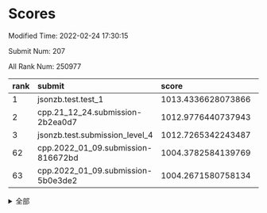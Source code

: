 # Scores

Modified Time: 2022-02-24 17:30:15

Submit Num: 207

All Rank Num: 250977

| rank |               submit               |       score        |       sigma        | pk_num |
| :--- | :--------------------------------- | :----------------- | :----------------- | :----- |
| 1    | jsonzb.test.test_1                 | 1013.4336628073866 | 0.8179634584173283 | 4845   |
| 2    | cpp.21_12_24.submission-2b2ea0d7   | 1012.9776440737943 | 0.8101878900601671 | 4853   |
| 3    | jsonzb.test.submission_level_4     | 1012.7265342243487 | 0.7978511627021853 | 4851   |
| 62   | cpp.2022_01_09.submission-816672bd | 1004.3782584139769 | 0.7143393357790203 | 4850   |
| 63   | cpp.2022_01_09.submission-5b0e3de2 | 1004.2671580758134 | 0.7053740368264435 | 4845   |


<details>
<summary>全部</summary>

| rank |                 submit                 |       score        |       sigma        | pk_num |
| :--- | :------------------------------------- | :----------------- | :----------------- | :----- |
| 1    | jsonzb.test.test_1                     | 1013.4336628073866 | 0.8179634584173283 | 4845   |
| 2    | cpp.21_12_24.submission-2b2ea0d7       | 1012.9776440737943 | 0.8101878900601671 | 4853   |
| 3    | jsonzb.test.submission_level_4         | 1012.7265342243487 | 0.7978511627021853 | 4851   |
| 4    | gobigger.level_3.submission_level_3_33 | 1011.4543670600156 | 0.7653125110533807 | 4849   |
| 5    | gobigger.level_3.submission_level_3_3  | 1011.0625472146156 | 0.7887128983231135 | 4852   |
| 6    | gobigger.level_3.submission_level_3_25 | 1010.9644947790263 | 0.7611170713798587 | 4849   |
| 7    | gobigger.level_3.submission_level_3_45 | 1010.896339662285  | 0.7624449703968375 | 4856   |
| 8    | gobigger.level_3.submission_level_3_37 | 1010.7290531639158 | 0.7953185504127359 | 4851   |
| 9    | gobigger.level_3.submission_level_3_21 | 1010.6795046739466 | 0.7758327535441082 | 4849   |
| 10   | gobigger.level_3.submission_level_3_41 | 1010.6690380752783 | 0.7816915118111594 | 4852   |
| 11   | gobigger.level_3.submission_level_3_7  | 1010.6612388563509 | 0.7399744297945297 | 4854   |
| 12   | gobigger.level_3.submission_level_3_42 | 1010.5828760368263 | 0.7657545271165339 | 4844   |
| 13   | gobigger.level_3.submission_level_3_34 | 1010.5656454978584 | 0.7654615797743829 | 4850   |
| 14   | gobigger.level_3.submission_level_3_48 | 1010.5084462450482 | 0.7525286978252472 | 4852   |
| 15   | gobigger.level_3.submission_level_3_17 | 1010.4895627357249 | 0.7393121627661837 | 4851   |
| 16   | gobigger.level_3.submission_level_3_27 | 1010.4453300671883 | 0.7573991300924037 | 4851   |
| 17   | gobigger.level_3.submission_level_3_38 | 1010.3987932295987 | 0.7554289647943769 | 4850   |
| 18   | gobigger.level_3.submission_level_3_18 | 1010.2857774909819 | 0.7567929808795963 | 4851   |
| 19   | gobigger.level_3.submission_level_3_30 | 1010.2400378911763 | 0.7611846472921323 | 4852   |
| 20   | gobigger.level_3.submission_level_3_20 | 1010.1931118680458 | 0.7275146663977083 | 4851   |
| 21   | gobigger.level_3.submission_level_3_47 | 1010.1787805046487 | 0.7675773360044528 | 4847   |
| 22   | gobigger.level_3.submission_level_3_1  | 1010.1704305286819 | 0.7468835809386491 | 4855   |
| 23   | gobigger.level_3.submission_level_3_15 | 1010.1611788942009 | 0.7572847797211387 | 4846   |
| 24   | gobigger.level_3.submission_level_3_9  | 1010.1373254039015 | 0.7444368973885147 | 4847   |
| 25   | gobigger.level_3.submission_level_3_2  | 1010.003454656074  | 0.7508752495341401 | 4844   |
| 26   | gobigger.level_3.submission_level_3_28 | 1009.9657348143832 | 0.7655167685410457 | 4843   |
| 27   | gobigger.level_3.submission_level_3_13 | 1009.9605775813877 | 0.749653377879923  | 4855   |
| 28   | gobigger.level_3.submission_level_3_36 | 1009.8965956015047 | 0.767666453412312  | 4850   |
| 29   | gobigger.level_3.submission_level_3_12 | 1009.8962278170585 | 0.7545335910093611 | 4849   |
| 30   | gobigger.level_3.submission_level_3_16 | 1009.8898721849328 | 0.7622858921653907 | 4853   |
| 31   | gobigger.level_3.submission_level_3_43 | 1009.7720592098774 | 0.7486372697348115 | 4851   |
| 32   | gobigger.level_3.submission_level_3_0  | 1009.7477408586652 | 0.7546548801219588 | 4847   |
| 33   | gobigger.level_3.submission_level_3_32 | 1009.7343931362836 | 0.7448530163611085 | 4848   |
| 34   | gobigger.level_3.submission_level_3_8  | 1009.7343428713417 | 0.7468243225049584 | 4850   |
| 35   | gobigger.level_3.submission_level_3_40 | 1009.7167621038573 | 0.7648661742279874 | 4850   |
| 36   | gobigger.level_3.submission_level_3_39 | 1009.6682191629724 | 0.7585478020848749 | 4853   |
| 37   | gobigger.level_3.submission_level_3_6  | 1009.6639154623089 | 0.771581591856322  | 4853   |
| 38   | gobigger.level_3.submission_level_3_24 | 1009.5939475743127 | 0.7756490567278991 | 4852   |
| 39   | gobigger.level_3.submission_level_3_31 | 1009.564794843241  | 0.7444492895684183 | 4854   |
| 40   | gobigger.level_3.submission_level_3_46 | 1009.488600600859  | 0.7479451113883674 | 4850   |
| 41   | gobigger.level_3.submission_level_3_35 | 1009.4180770352107 | 0.762481055904702  | 4853   |
| 42   | gobigger.level_3.submission_level_3_23 | 1009.4119863926632 | 0.7359331092960182 | 4847   |
| 43   | gobigger.level_3.submission_level_3_19 | 1009.3580486891223 | 0.7648955462292484 | 4848   |
| 44   | gobigger.level_3.submission_level_3_14 | 1009.313964494536  | 0.7501235587225493 | 4845   |
| 45   | gobigger.level_3.submission_level_3_11 | 1009.2888132394877 | 0.7535894570200811 | 4850   |
| 46   | gobigger.level_3.submission_level_3_49 | 1009.0601991251403 | 0.747449413921647  | 4852   |
| 47   | gobigger.level_3.submission_level_3_4  | 1009.0181122361159 | 0.769927926809909  | 4852   |
| 48   | gobigger.level_3.submission_level_3_10 | 1009.0163824690097 | 0.741687036345719  | 4848   |
| 49   | gobigger.level_3.submission_level_3_26 | 1008.8096592931269 | 0.7729294665166229 | 4850   |
| 50   | gobigger.level_3.submission_level_3_44 | 1008.4226553992434 | 0.7358714569959568 | 4853   |
| 51   | gobigger.level_3.submission_level_3_22 | 1008.264794080474  | 0.7475402589827268 | 4852   |
| 52   | gobigger.level_3.submission_level_3_29 | 1008.0878286121392 | 0.7309626045953018 | 4854   |
| 53   | gobigger.level_3.submission_level_3_5  | 1007.5165409506413 | 0.7593466548220378 | 4847   |
| 54   | gobigger.level_1.submission_level_1_39 | 1005.6159315680131 | 0.7248534631921966 | 4854   |
| 55   | gobigger.level_1.submission_level_1_29 | 1005.1227371702618 | 0.7086841289595456 | 4850   |
| 56   | gobigger.level_1.submission_level_1_18 | 1004.910615810553  | 0.7301572580315504 | 4851   |
| 57   | gobigger.level_1.submission_level_1_16 | 1004.7897813354688 | 0.7252393028955152 | 4851   |
| 58   | gobigger.level_1.submission_level_1_23 | 1004.7622657099728 | 0.7169259203830637 | 4853   |
| 59   | gobigger.level_1.submission_level_1_0  | 1004.7485928107346 | 0.7096307982371659 | 4844   |
| 60   | gobigger.level_1.submission_level_1_34 | 1004.469326169282  | 0.7113173904234864 | 4845   |
| 61   | gobigger.level_1.submission_level_1_32 | 1004.4202129528812 | 0.7198652306534635 | 4853   |
| 62   | cpp.2022_01_09.submission-816672bd     | 1004.3782584139769 | 0.7143393357790203 | 4850   |
| 63   | cpp.2022_01_09.submission-5b0e3de2     | 1004.2671580758134 | 0.7053740368264435 | 4845   |
| 64   | gobigger.level_1.submission_level_1_45 | 1004.1969151703217 | 0.7131797822475981 | 4854   |
| 65   | gobigger.level_1.submission_level_1_31 | 1004.1391889599772 | 0.7035158332653312 | 4844   |
| 66   | gobigger.level_1.submission_level_1_48 | 1004.042970098294  | 0.7240900519537778 | 4852   |
| 67   | gobigger.level_1.submission_level_1_12 | 1003.9184812259292 | 0.7209085425151323 | 4848   |
| 68   | gobigger.level_1.submission_level_1_1  | 1003.8973889277559 | 0.7203445417875276 | 4851   |
| 69   | gobigger.level_1.submission_level_1_8  | 1003.8034746121132 | 0.7086998841180748 | 4852   |
| 70   | gobigger.level_1.submission_level_1_13 | 1003.7950042888253 | 0.7175777410966545 | 4853   |
| 71   | gobigger.level_1.submission_level_1_10 | 1003.7709343003573 | 0.7048221343697162 | 4850   |
| 72   | gobigger.level_1.submission_level_1_14 | 1003.5516048011582 | 0.7114228243496319 | 4854   |
| 73   | gobigger.level_1.submission_level_1_35 | 1003.5187151241316 | 0.7115757957505129 | 4853   |
| 74   | gobigger.level_1.submission_level_1_11 | 1003.4942084952352 | 0.7168403419700845 | 4848   |
| 75   | gobigger.level_1.submission_level_1_28 | 1003.4865153115119 | 0.719837956535421  | 4847   |
| 76   | gobigger.level_1.submission_level_1_26 | 1003.445569171509  | 0.716142047643295  | 4852   |
| 77   | gobigger.level_1.submission_level_1_36 | 1003.3741296837924 | 0.7206073982608341 | 4849   |
| 78   | gobigger.level_1.submission_level_1_6  | 1003.3505539101237 | 0.7189658666433002 | 4847   |
| 79   | gobigger.level_1.submission_level_1_2  | 1003.3277959790865 | 0.7209953216404136 | 4852   |
| 80   | gobigger.level_1.submission_level_1_49 | 1003.0963728292766 | 0.7202650226979004 | 4850   |
| 81   | gobigger.level_1.submission_level_1_46 | 1003.0908896151859 | 0.7127528720617453 | 4851   |
| 82   | gobigger.level_1.submission_level_1_4  | 1003.0779255743728 | 0.7138213395362063 | 4849   |
| 83   | gobigger.level_1.submission_level_1_27 | 1003.02710655526   | 0.7179152408462043 | 4850   |
| 84   | gobigger.level_1.submission_level_1_42 | 1002.9764681883643 | 0.7201088700038574 | 4854   |
| 85   | gobigger.level_1.submission_level_1_33 | 1002.9487428620674 | 0.7130012767347649 | 4848   |
| 86   | gobigger.level_1.submission_level_1_17 | 1002.9482490951897 | 0.7170914508036127 | 4851   |
| 87   | gobigger.level_1.submission_level_1_21 | 1002.9154486617925 | 0.7133304607016213 | 4848   |
| 88   | gobigger.level_1.submission_level_1_24 | 1002.9042806494455 | 0.7102801330772804 | 4856   |
| 89   | gobigger.level_1.submission_level_1_15 | 1002.8230628229423 | 0.705175107704242  | 4851   |
| 90   | gobigger.level_1.submission_level_1_19 | 1002.796150732146  | 0.7120539288751287 | 4853   |
| 91   | gobigger.level_1.submission_level_1_44 | 1002.7878543994103 | 0.7280136986673894 | 4852   |
| 92   | gobigger.level_1.submission_level_1_3  | 1002.7751633798462 | 0.7144533251542088 | 4843   |
| 93   | gobigger.level_1.submission_level_1_43 | 1002.7741336648921 | 0.7138451289107879 | 4847   |
| 94   | gobigger.level_1.submission_level_1_22 | 1002.7071772592943 | 0.7183489492956345 | 4845   |
| 95   | gobigger.level_1.submission_level_1_47 | 1002.6598216092935 | 0.7137908565377434 | 4850   |
| 96   | gobigger.level_1.submission_level_1_38 | 1002.6406442166785 | 0.7015325490965361 | 4849   |
| 97   | gobigger.level_1.submission_level_1_9  | 1002.5895223617155 | 0.7027021084822641 | 4848   |
| 98   | gobigger.level_1.submission_level_1_41 | 1002.5444484233583 | 0.7113708576481851 | 4854   |
| 99   | gobigger.level_1.submission_level_1_25 | 1002.5039791906996 | 0.7170538587213157 | 4860   |
| 100  | gobigger.level_1.submission_level_1_30 | 1002.3570459347169 | 0.7181253821134068 | 4850   |
| 101  | gobigger.level_1.submission_level_1_7  | 1002.1722145982584 | 0.7057734097241048 | 4849   |
| 102  | gobigger.level_1.submission_level_1_20 | 1002.0554808881882 | 0.7136921858487384 | 4853   |
| 103  | gobigger.level_1.submission_level_1_40 | 1001.7422482184669 | 0.7065464656481593 | 4849   |
| 104  | gobigger.level_1.submission_level_1_5  | 1001.7051528108601 | 0.71151421529773   | 4848   |
| 105  | gobigger.level_1.submission_level_1_37 | 1001.3919212617485 | 0.7149080076963562 | 4845   |
| 106  | gobigger.random.submission_random_41   | 997.4407546441765  | 0.7086752551493293 | 4850   |
| 107  | gobigger.random.submission_random_3    | 997.2769451510628  | 0.699844594800859  | 4844   |
| 108  | gobigger.random.submission_random_30   | 997.1188976918091  | 0.7099129284083001 | 4850   |
| 109  | gobigger.random.submission_random_42   | 997.0664402711789  | 0.71704680448289   | 4849   |
| 110  | gobigger.random.submission_random_19   | 996.9626312717052  | 0.7126202254000273 | 4842   |
| 111  | gobigger.random.submission_random_33   | 996.903036938706   | 0.7184637879207592 | 4850   |
| 112  | gobigger.random.submission_random_12   | 996.8901920959966  | 0.7111084282016609 | 4852   |
| 113  | gobigger.random.submission_random_24   | 996.820853906061   | 0.7065809469808346 | 4849   |
| 114  | gobigger.random.submission_random_27   | 996.7977838375937  | 0.7113516794811462 | 4847   |
| 115  | gobigger.random.submission_random_39   | 996.7722962294421  | 0.7177720078381977 | 4845   |
| 116  | gobigger.random.submission_random_44   | 996.74737652283    | 0.7180033451948926 | 4848   |
| 117  | gobigger.random.submission_random_9    | 996.5473488302998  | 0.7077325600425296 | 4851   |
| 118  | gobigger.random.submission_random_25   | 996.5183271132098  | 0.7156818484927397 | 4850   |
| 119  | gobigger.random.submission_random_0    | 996.4950179364923  | 0.7079403897109132 | 4853   |
| 120  | gobigger.random.submission_random_48   | 996.4838554690242  | 0.706746676924961  | 4850   |
| 121  | gobigger.random.submission_random_4    | 996.413566061699   | 0.7219125490143461 | 4850   |
| 122  | gobigger.random.submission_random_18   | 996.4028450719579  | 0.7103742795935035 | 4852   |
| 123  | gobigger.random.submission_random_6    | 996.3937423189574  | 0.7095708310807173 | 4846   |
| 124  | gobigger.random.submission_random_36   | 996.3044266357358  | 0.7013863831075782 | 4852   |
| 125  | gobigger.random.submission_random_5    | 996.2987822767456  | 0.7018151797352841 | 4850   |
| 126  | gobigger.random.submission_random_43   | 996.278154131642   | 0.7044436359619222 | 4853   |
| 127  | gobigger.random.submission_random_16   | 996.2594365693227  | 0.7207106453325208 | 4849   |
| 128  | gobigger.random.submission_random_35   | 996.171970386787   | 0.7080236274412616 | 4848   |
| 129  | gobigger.random.submission_random_37   | 996.1440284511591  | 0.7128942965361562 | 4848   |
| 130  | gobigger.random.submission_random_21   | 996.0894835677559  | 0.7097480760408014 | 4849   |
| 131  | gobigger.random.submission_random_20   | 996.0885243885141  | 0.7051047040061647 | 4848   |
| 132  | gobigger.random.submission_random_1    | 996.0805002207277  | 0.7073202573675719 | 4854   |
| 133  | gobigger.random.submission_random_7    | 995.9193442070367  | 0.7195163602476452 | 4850   |
| 134  | gobigger.random.submission_random_15   | 995.9163506015364  | 0.7130643377457472 | 4851   |
| 135  | gobigger.random.submission_random_13   | 995.8657396830968  | 0.7132168449135831 | 4849   |
| 136  | gobigger.random.submission_random_49   | 995.8299731690178  | 0.7067170281400023 | 4842   |
| 137  | gobigger.random.submission_random_10   | 995.8188336884713  | 0.7103883441150163 | 4848   |
| 138  | gobigger.random.submission_random_2    | 995.7153055595625  | 0.7094766050590934 | 4850   |
| 139  | gobigger.random.submission_random_32   | 995.6817640053373  | 0.7105719387601557 | 4850   |
| 140  | gobigger.random.submission_random_17   | 995.6655976367229  | 0.7122715724435246 | 4853   |
| 141  | gobigger.random.submission_random_47   | 995.665581800122   | 0.7031171301962377 | 4851   |
| 142  | gobigger.random.submission_random_40   | 995.6306487860099  | 0.7089237770009656 | 4852   |
| 143  | gobigger.random.submission_random_28   | 995.6103150078274  | 0.7124444521438539 | 4850   |
| 144  | gobigger.random.submission_random_14   | 995.4473932895885  | 0.7014946398078471 | 4851   |
| 145  | gobigger.random.submission_random_23   | 995.3121746407138  | 0.7172363619654769 | 4849   |
| 146  | gobigger.random.submission_random_26   | 995.2816784094828  | 0.7285905454371324 | 4853   |
| 147  | gobigger.random.submission_random_45   | 995.2581874619502  | 0.7205958464298973 | 4848   |
| 148  | gobigger.random.submission_random_29   | 995.1902087590553  | 0.6985512101887911 | 4850   |
| 149  | gobigger.random.submission_random_22   | 995.071234377416   | 0.7212288989477255 | 4851   |
| 150  | gobigger.random.submission_random_46   | 994.9947410930573  | 0.7188737671283713 | 4849   |
| 151  | gobigger.random.submission_random_38   | 994.8184415572839  | 0.7145958016131907 | 4850   |
| 152  | gobigger.random.submission_random_31   | 994.767156257232   | 0.7128522358326809 | 4850   |
| 153  | gobigger.random.submission_random_8    | 994.7404847407478  | 0.727331419028181  | 4848   |
| 154  | gobigger.random.submission_random_11   | 994.489776749725   | 0.7293037900351385 | 4846   |
| 155  | gobigger.random.submission_random_34   | 994.3448200799359  | 0.7074437623884035 | 4849   |
| 156  | gobigger.level_2.submission_level_2_4  | 993.97317913388    | 0.7367075652854702 | 4850   |
| 157  | gobigger.level_2.submission_level_2_47 | 993.3841475955093  | 0.7340373512996733 | 4848   |
| 158  | gobigger.level_2.submission_level_2_39 | 993.3714744639353  | 0.7301975418576909 | 4853   |
| 159  | gobigger.level_2.submission_level_2_36 | 993.2098167554043  | 0.7359608266326205 | 4850   |
| 160  | gobigger.level_2.submission_level_2_21 | 993.1585911077941  | 0.7431994707065914 | 4851   |
| 161  | gobigger.level_2.submission_level_2_49 | 993.0469483060652  | 0.7478007898126072 | 4854   |
| 162  | gobigger.level_2.submission_level_2_24 | 993.0355675329904  | 0.7395058803352815 | 4850   |
| 163  | gobigger.level_2.submission_level_2_5  | 993.0026936115679  | 0.7361337433081606 | 4853   |
| 164  | gobigger.level_2.submission_level_2_32 | 992.9970952354013  | 0.7399041694834355 | 4850   |
| 165  | gobigger.level_2.submission_level_2_22 | 992.8988767067038  | 0.7448609666228506 | 4849   |
| 166  | gobigger.level_2.submission_level_2_9  | 992.7926034712564  | 0.7355295371705733 | 4852   |
| 167  | gobigger.level_2.submission_level_2_20 | 992.7473148290288  | 0.7475190211335385 | 4850   |
| 168  | gobigger.level_2.submission_level_2_48 | 992.6536729389604  | 0.7410261883471977 | 4850   |
| 169  | gobigger.level_2.submission_level_2_40 | 992.6523341370612  | 0.7431930712409263 | 4851   |
| 170  | gobigger.level_2.submission_level_2_18 | 992.6329640751446  | 0.7240492543853915 | 4852   |
| 171  | gobigger.level_2.submission_level_2_23 | 992.6204643718768  | 0.7511944165090415 | 4846   |
| 172  | gobigger.level_2.submission_level_2_19 | 992.5826311424152  | 0.7276860677505854 | 4852   |
| 173  | gobigger.level_2.submission_level_2_30 | 992.4929837958528  | 0.7666253895161209 | 4852   |
| 174  | gobigger.level_2.submission_level_2_16 | 992.4566410626632  | 0.7483419675740565 | 4850   |
| 175  | gobigger.level_2.submission_level_2_29 | 992.4564517072236  | 0.7392662387141578 | 4851   |
| 176  | gobigger.level_2.submission_level_2_31 | 992.3390682155735  | 0.7549416012890513 | 4854   |
| 177  | gobigger.level_2.submission_level_2_2  | 992.3258363271003  | 0.747142051767772  | 4845   |
| 178  | gobigger.level_2.submission_level_2_27 | 992.3134409236741  | 0.7536180371579897 | 4849   |
| 179  | gobigger.level_2.submission_level_2_33 | 992.239527199383   | 0.7376410155118117 | 4851   |
| 180  | gobigger.level_2.submission_level_2_6  | 992.2260436232588  | 0.7425593273339034 | 4845   |
| 181  | gobigger.level_2.submission_level_2_41 | 992.1575864327161  | 0.7636013437630812 | 4854   |
| 182  | gobigger.level_2.submission_level_2_8  | 992.1471504898158  | 0.7432515798418329 | 4850   |
| 183  | gobigger.level_2.submission_level_2_25 | 992.1132359430873  | 0.7517981857327817 | 4848   |
| 184  | gobigger.level_2.submission_level_2_10 | 992.0881777393735  | 0.7642055967883302 | 4849   |
| 185  | gobigger.level_2.submission_level_2_15 | 992.0760818239605  | 0.7493630443452329 | 4854   |
| 186  | gobigger.level_2.submission_level_2_7  | 992.0495022990626  | 0.744069879693782  | 4851   |
| 187  | gobigger.level_2.submission_level_2_44 | 991.9426131771859  | 0.742919731230171  | 4845   |
| 188  | gobigger.level_2.submission_level_2_34 | 991.8370760515196  | 0.7462841500758612 | 4847   |
| 189  | gobigger.level_2.submission_level_2_3  | 991.7667467991195  | 0.7522299589932978 | 4854   |
| 190  | gobigger.level_2.submission_level_2_14 | 991.6874528895663  | 0.7369541961476264 | 4848   |
| 191  | gobigger.level_2.submission_level_2_28 | 991.6787333639764  | 0.7485629826891759 | 4847   |
| 192  | gobigger.level_2.submission_level_2_12 | 991.6026580930646  | 0.7479902612650606 | 4848   |
| 193  | gobigger.level_2.submission_level_2_17 | 991.4412875139959  | 0.7510317851581576 | 4852   |
| 194  | gobigger.level_2.submission_level_2_42 | 991.3282939477749  | 0.7506312376332814 | 4852   |
| 195  | gobigger.level_2.submission_level_2_37 | 991.1771582801574  | 0.7540285875275224 | 4847   |
| 196  | gobigger.level_2.submission_level_2_1  | 991.1694821054489  | 0.7575073379516927 | 4850   |
| 197  | gobigger.level_2.submission_level_2_46 | 991.1671098238136  | 0.7521785403726259 | 4847   |
| 198  | gobigger.level_2.submission_level_2_13 | 991.0412625306409  | 0.7596218005986684 | 4852   |
| 199  | gobigger.level_2.submission_level_2_45 | 990.9451888523752  | 0.7676384031158995 | 4845   |
| 200  | gobigger.level_2.submission_level_2_11 | 990.864193558301   | 0.7694053060772547 | 4848   |
| 201  | gobigger.level_2.submission_level_2_35 | 990.8565124922654  | 0.7385387099300627 | 4846   |
| 202  | gobigger.level_2.submission_level_2_0  | 990.7867291450342  | 0.7444172220697967 | 4851   |
| 203  | gobigger.level_2.submission_level_2_43 | 990.6949575709024  | 0.7764820137772236 | 4843   |
| 204  | gobigger.level_2.submission_level_2_38 | 990.3159047948654  | 0.7860953353380157 | 4850   |
| 205  | gobigger.level_2.submission_level_2_26 | 990.2638922020059  | 0.7597120915283975 | 4840   |
| 206  | gobigger.none.submission_none_1        | 977.5281006695928  | 1.3664985317512623 | 4850   |
| 207  | gobigger.none.submission_none_0        | 976.0810352955272  | 1.4801187089746362 | 4850   |

</details>